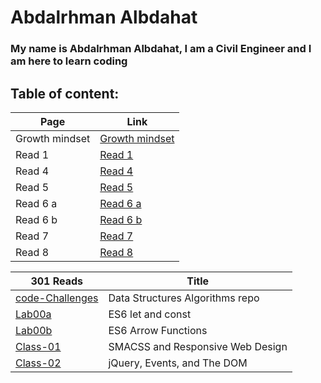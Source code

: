 # Abdalrhman Albdahat 

### My name is Abdalrhman Albdahat, I am a Civil Engineer and I am here to learn coding

## Table of content:
| Page           | Link                                                                |
| -------------- | ------------------------------------------------------------------- |
| Growth mindset |  [Growth mindset](https://boodah96.github.io/reading-notes/README1) |
| Read 1         |  [Read 1](https://boodah96.github.io/reading-notes/read_1)          |
| Read 4         |  [Read 4](https://boodah96.github.io/reading-notes/read4)           |
| Read 5         |  [Read 5](https://boodah96.github.io/reading-notes/read5)           |
| Read 6 a       |  [Read 6 a](https://boodah96.github.io/reading-notes/read6a)        |
| Read 6 b       |  [Read 6 b](https://boodah96.github.io/reading-notes/read6b)        |
| Read 7         |  [Read 7](https://boodah96.github.io/reading-notes/read7)           |
| Read 8         |  [Read 8](https://boodah96.github.io/reading-notes/read8)           |




| 301 Reads                                                                         | Title                            |
| --------------------------------------------------------------------------------- | -------------------------------- |
| [code-Challenges](https://baraahhawari.github.io/ReadingNotes-301/codeChallenges) | Data Structures Algorithms repo  |
| [Lab00a](https://baraahhawari.github.io/ReadingNotes-301/Lab00a)                  | ES6 let and const                |
| [Lab00b](https://baraahhawari.github.io/ReadingNotes-301/Lab00b)                  | ES6 Arrow Functions              |
| [Class-01](https://baraahhawari.github.io/ReadingNotes-301/Read01)                | SMACSS and Responsive Web Design |
| [Class-02](https://baraahhawari.github.io/ReadingNotes-301/Read02)                | jQuery, Events, and The DOM      |